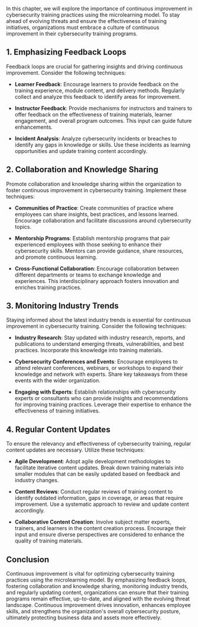 
In this chapter, we will explore the importance of continuous improvement in cybersecurity training practices using the microlearning model. To stay ahead of evolving threats and ensure the effectiveness of training initiatives, organizations must embrace a culture of continuous improvement in their cybersecurity training programs.

**1. Emphasizing Feedback Loops**
---------------------------------

Feedback loops are crucial for gathering insights and driving continuous improvement. Consider the following techniques:

* **Learner Feedback**: Encourage learners to provide feedback on the training experience, module content, and delivery methods. Regularly collect and analyze this feedback to identify areas for improvement.

* **Instructor Feedback**: Provide mechanisms for instructors and trainers to offer feedback on the effectiveness of training materials, learner engagement, and overall program outcomes. This input can guide future enhancements.

* **Incident Analysis**: Analyze cybersecurity incidents or breaches to identify any gaps in knowledge or skills. Use these incidents as learning opportunities and update training content accordingly.

**2. Collaboration and Knowledge Sharing**
------------------------------------------

Promote collaboration and knowledge sharing within the organization to foster continuous improvement in cybersecurity training. Implement these techniques:

* **Communities of Practice**: Create communities of practice where employees can share insights, best practices, and lessons learned. Encourage collaboration and facilitate discussions around cybersecurity topics.

* **Mentorship Programs**: Establish mentorship programs that pair experienced employees with those seeking to enhance their cybersecurity skills. Mentors can provide guidance, share resources, and promote continuous learning.

* **Cross-Functional Collaboration**: Encourage collaboration between different departments or teams to exchange knowledge and experiences. This interdisciplinary approach fosters innovation and enriches training practices.

**3. Monitoring Industry Trends**
---------------------------------

Staying informed about the latest industry trends is essential for continuous improvement in cybersecurity training. Consider the following techniques:

* **Industry Research**: Stay updated with industry research, reports, and publications to understand emerging threats, vulnerabilities, and best practices. Incorporate this knowledge into training materials.

* **Cybersecurity Conferences and Events**: Encourage employees to attend relevant conferences, webinars, or workshops to expand their knowledge and network with experts. Share key takeaways from these events with the wider organization.

* **Engaging with Experts**: Establish relationships with cybersecurity experts or consultants who can provide insights and recommendations for improving training practices. Leverage their expertise to enhance the effectiveness of training initiatives.

**4. Regular Content Updates**
------------------------------

To ensure the relevancy and effectiveness of cybersecurity training, regular content updates are necessary. Utilize these techniques:

* **Agile Development**: Adopt agile development methodologies to facilitate iterative content updates. Break down training materials into smaller modules that can be easily updated based on feedback and industry changes.

* **Content Reviews**: Conduct regular reviews of training content to identify outdated information, gaps in coverage, or areas that require improvement. Use a systematic approach to review and update content accordingly.

* **Collaborative Content Creation**: Involve subject matter experts, trainers, and learners in the content creation process. Encourage their input and ensure diverse perspectives are considered to enhance the quality of training materials.

**Conclusion**
--------------

Continuous improvement is vital for optimizing cybersecurity training practices using the microlearning model. By emphasizing feedback loops, fostering collaboration and knowledge sharing, monitoring industry trends, and regularly updating content, organizations can ensure that their training programs remain effective, up-to-date, and aligned with the evolving threat landscape. Continuous improvement drives innovation, enhances employee skills, and strengthens the organization's overall cybersecurity posture, ultimately protecting business data and assets more effectively.
